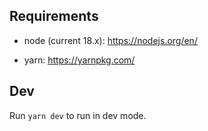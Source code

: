 ## Requirements

- node (current 18.x): https://nodejs.org/en/

- yarn: https://yarnpkg.com/

## Dev
Run `yarn dev` to run in dev mode.
